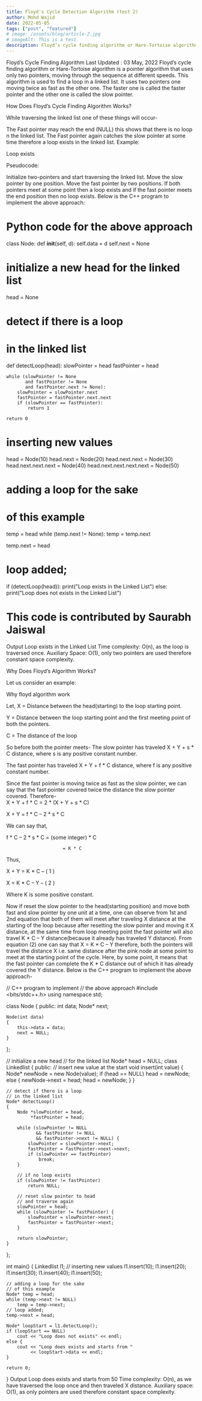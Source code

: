 ```yaml
---
title: Floyd's Cycle Detection Algorithm (test 2)
author: Mohd Wajid
date: 2022-05-05
tags: ["post", "featured"]
# image: /assets/blog/article-2.jpg
# imageAlt: This is a test
description: Floyd’s cycle finding algorithm or Hare-Tortoise algorithm is a pointer algorithm that uses only two pointers, moving through the sequence at different speeds. This algorithm is used to find a loop in a linked list. It uses two pointers one moving twice as fast as the other one. The faster one is called the faster pointer and the other one is called the slow pointer.
---
```

Floyd’s Cycle Finding Algorithm
Last Updated : 03 May, 2022
Floyd’s cycle finding algorithm or Hare-Tortoise algorithm is a pointer algorithm that uses only two pointers, moving through the sequence at different speeds. This algorithm is used to find a loop in a linked list. It uses two pointers one moving twice as fast as the other one. The faster one is called the faster pointer and the other one is called the slow pointer.

How Does Floyd’s Cycle Finding Algorithm Works?

While traversing the linked list one of these things will occur-

The Fast pointer may reach the end (NULL) this shows that there is no loop n the linked list.
The Fast pointer again catches the slow pointer at some time therefore a loop exists in the linked list.
Example:

Loop exists

Pseudocode:

Initialize two-pointers and start traversing the linked list.
Move the slow pointer by one position.
Move the fast pointer by two positions.
If both pointers meet at some point then a loop exists and if the fast pointer meets the end position then no loop exists.
Below is the C++ program to implement the above approach:


# Python code for the above approach
class Node:
    def __init__(self, d):
        self.data = d
        self.next = None
 
# initialize a new head for the linked list
head = None
 
# detect if there is a loop
# in the linked list
def detectLoop(head):
    slowPointer = head
    fastPointer = head
 
    while (slowPointer != None
           and fastPointer != None
           and fastPointer.next != None):
        slowPointer = slowPointer.next
        fastPointer = fastPointer.next.next
        if (slowPointer == fastPointer):
            return 1
 
    return 0
 
# inserting new values
head = Node(10)
head.next = Node(20)
head.next.next = Node(30)
head.next.next.next = Node(40)
head.next.next.next.next = Node(50)
 
# adding a loop for the sake
# of this example
temp = head
while (temp.next != None):
    temp = temp.next
 
temp.next = head
 
# loop added;
if (detectLoop(head)):
    print("Loop exists in the Linked List")
else:
    print("Loop does not exists in the Linked List")
 
# This code is contributed by Saurabh Jaiswal
Output
Loop exists in the Linked List
Time complexity: O(n), as the loop is traversed once. 
Auxiliary Space: O(1), only two pointers are used therefore constant space complexity.

Why Does Floyd’s Algorithm Works?

Let us consider an example:

Why floyd algorithm work

Let,
X = Distance between the head(starting) to the loop starting point.

Y = Distance between the loop starting point and the first meeting point of both the pointers.

C = The distance of the loop

So before both the pointer meets-
The slow pointer has traveled X + Y + s * C distance, where s is any positive constant number.

The fast pointer has traveled X + Y + f * C distance, where f is any positive constant number.

Since the fast pointer is moving twice as fast as the slow pointer, we can say that the fast pointer covered twice the distance the slow pointer covered. Therefore-                  
 X + Y + f * C = 2 * (X + Y + s * C)

X + Y = f * C – 2 * s * C

We can say that,

f * C – 2 * s * C = (some integer) * C

                         = K * C

Thus,

X + Y = K * C       – ( 1 )

X = K * C – Y        – ( 2 )

Where K is some positive constant.    

Now if reset the slow pointer to the head(starting position) and move both fast and slow pointer by one unit at a time, one can observe from 1st and 2nd equation that both of them will meet after traveling X distance at the starting of the loop because after resetting the slow pointer and moving it X distance, at the same time from loop meeting point the fast pointer will also travel K * C – Y distance(because it already has traveled Y distance).
From equation (2) one can say that X = K * C – Y therefore, both the pointers will travel the distance X i.e. same distance after the pink node at some point to meet at the starting point of the cycle.
Here, by some point, it means that the fast pointer can complete the K * C distance out of which it has already covered the Y distance.
Below is the C++ program to implement the above approach-


// C++ program to implement
// the above approach
#include <bits/stdc++.h>
using namespace std;
 
class Node {
public:
    int data;
    Node* next;
 
    Node(int data)
    {
        this->data = data;
        next = NULL;
    }
};
 
// initialize a new head
// for the linked list
Node* head = NULL;
class Linkedlist {
public:
    // insert new value at the start
    void insert(int value)
    {
        Node* newNode = new Node(value);
        if (head == NULL)
            head = newNode;
        else {
            newNode->next = head;
            head = newNode;
        }
    }
 
    // detect if there is a loop
    // in the linked list
    Node* detectLoop()
    {
        Node *slowPointer = head,
             *fastPointer = head;
 
        while (slowPointer != NULL
               && fastPointer != NULL
               && fastPointer->next != NULL) {
            slowPointer = slowPointer->next;
            fastPointer = fastPointer->next->next;
            if (slowPointer == fastPointer)
                break;
        }
 
        // if no loop exists
        if (slowPointer != fastPointer)
            return NULL;
 
        // reset slow pointer to head
        // and traverse again
        slowPointer = head;
        while (slowPointer != fastPointer) {
            slowPointer = slowPointer->next;
            fastPointer = fastPointer->next;
        }
 
        return slowPointer;
    }
};
 
int main()
{
    Linkedlist l1;
    // inserting new values
    l1.insert(10);
    l1.insert(20);
    l1.insert(30);
    l1.insert(40);
    l1.insert(50);
 
    // adding a loop for the sake
    // of this example
    Node* temp = head;
    while (temp->next != NULL)
        temp = temp->next;
    // loop added;
    temp->next = head;
 
    Node* loopStart = l1.detectLoop();
    if (loopStart == NULL)
        cout << "Loop does not exists" << endl;
    else {
        cout << "Loop does exists and starts from "
             << loopStart->data << endl;
    }
 
    return 0;
}
Output
Loop does exists and starts from 50
Time complexity: O(n), as we have traversed the loop once and then traveled X distance. 
Auxiliary space: O(1), as only pointers are used therefore constant space complexity.